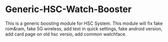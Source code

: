 # Generic-HSC-Watch-Booster
This is a generic boosting module for HSC System. This module will fix fake rom&amp;ram, fake 5G wireless, add text in quick settings, fake android version, add card page on old hsc versio, add common watchface.
